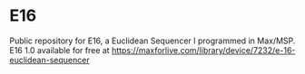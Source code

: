 # E16
Public repository for E16, a Euclidean Sequencer I programmed in Max/MSP.
E16 1.0 available for free at https://maxforlive.com/library/device/7232/e-16-euclidean-sequencer
